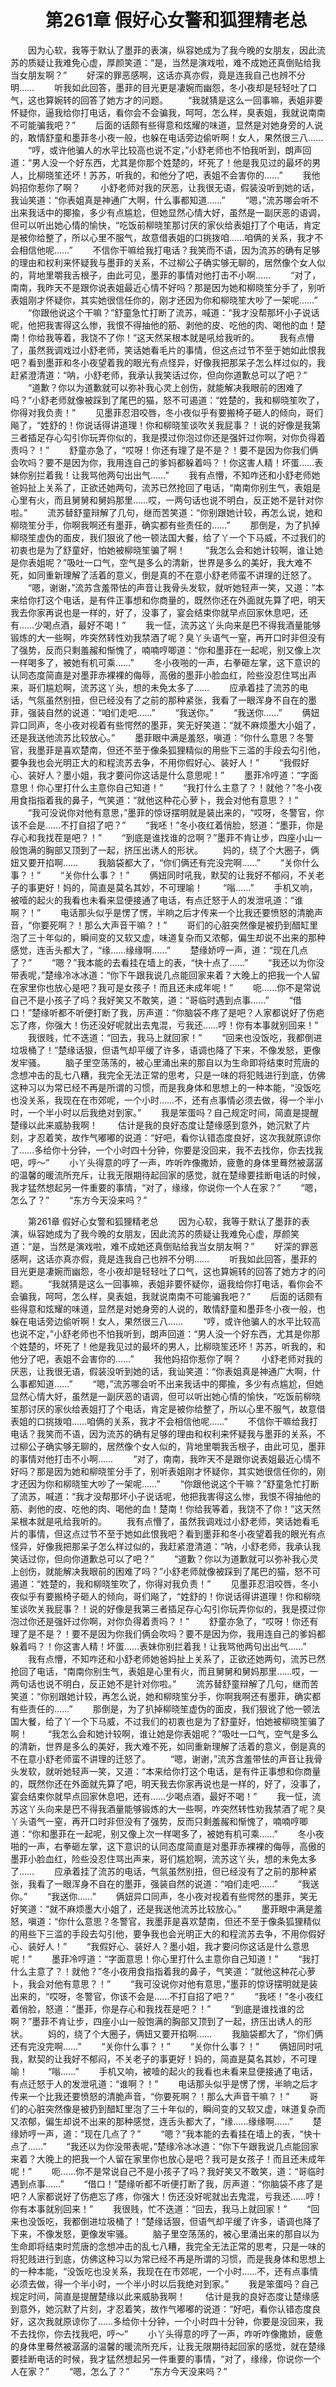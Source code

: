 # 　　第261章 假好心女警和狐狸精老总
　　因为心软，我等于默认了墨菲的表演，纵容她成为了我今晚的女朋友，因此流苏的质疑让我难免心虚，厚颜笑道：“是，当然是演戏啦，难不成她还真倒贴给我当女朋友啊？”
　　好深的罪恶感啊，这话亦真亦假，竟是连我自己也辨不分明……
　　听我如此回答，墨菲的目光更是凄婉而幽怨，冬小夜却是轻轻吐了口气，这也算婉转的回答了她方才的问题。
　　“我就猜是这么一回事嘛，表姐非要怀疑你，逼我给你打电话，看你会不会骗我，呵呵，怎么样，臭表姐，我就说南南不可能骗我吧？”
　　后面的话颇有些得意和炫耀的味道，显然是对她身旁的人说的，敢情舒童和墨菲冬小夜一般，也躲在电话旁边偷听啊！女人，果然很三八……
　　“哼，或许他骗人的水平比较高也说不定，”小舒老师也不怕我听到，朗声回道：“男人没一个好东西，尤其是你那个姓楚的，坏死了！他是我见过的最坏的男人，比柳晓笙还坏！苏苏，听我的，和他分了吧，表姐不会害你的……”
　　我他妈招你惹你了啊？
　　小舒老师对我的厌恶，让我很无语，假装没听到她的话，我讪笑道：“你表姐真是神通广大啊，什么事都知道……”
　　“嗯，”流苏哪会听不出来我话中的揶揄，多少有点尴尬，但她显然心情大好，虽然是一副厌恶的语调，但可以听出她心情的愉快，“吃饭前柳晓笙那讨厌的家伙给表姐打了个电话，肯定是被你给整了，所以心里不服气，故意借表姐的口挑拨咱……咱俩的关系，我才不会相信他呢……”
　　不信你干嘛给我打电话？我笑而不语，因为流苏的确有足够的理由和权利来怀疑我与墨菲的关系，不过柳公子确实够无聊的，居然像个女人似的，背地里嚼我舌根子，由此可见，墨菲的事情对他打击不小啊……
　　“对了，南南，我昨天不是跟你说表姐最近心情不好吗？那是因为她和柳晓笙分手了，别听表姐刚才怀疑你，其实她很信任你的，刚才还因为你和柳晓笙大吵了一架呢……”
　　“你跟他说这个干嘛？”舒童急忙打断了流苏，喊道：“我才没帮那坏小子说话呢，他把我害得这么惨，我恨不得抽他的筋、剥他的皮、吃他的肉、喝他的血！楚南！你给我等着，我饶不了你！”这天然呆根本就是吼给我听的。
　　我有点懵了，虽然我调戏过小舒老师，笑话她看毛片的事情，但这点过节不至于她如此恨我吧？看到墨菲和冬小夜望着我的眼光有点怪异，好像我把那呆子怎么样过似的，我赶紧澄清道：“呐，小舒老师，我承认我笑话过你，但向你道歉总可以了吧？”
　　“道歉？你以为道歉就可以弥补我心灵上创伤，就能解决我眼前的困难了吗？”小舒老师就像被踩到了尾巴的猫，怒不可遏道：“姓楚的，我和柳晓笙吹了，你得对我负责！”
　　见墨菲忍泪咬唇，冬小夜似乎有要搬椅子砸人的倾向，哥们飚了，“姓舒的！你说话得讲道理！你和柳晓笙谈吹关我屁事？！说的好像是我第三者插足存心勾引你玩弄你似的，我是摸过你泡过你还是强奸过你啊，对你负得着责吗？！”
　　舒童亦急了，“哎呀！你还有理了是不是？！要不是因为你我们俩会吹吗？要不是因为你，我用连自己的爹妈都躲着吗？！你这害人精！坏蛋……表妹你别拦着我！让我骂他两句出出气……”
　　我有点懵，不知咋还和小舒老师她爸妈扯上关系了，正欲还她两句，流苏已然抢回了电话，“南南你别生气，表姐是心里有火，而且舅舅和舅妈那里……哎，一两句话也说不明白，反正她不是针对你啦。”
　　流苏替舒童辩解了几句，继而苦笑道：“你别跟她计较，再怎么说，她和柳晓笙分手，你啊我啊还有墨菲，确实都有些责任的……”
　　那倒是，为了扒掉柳晓笙虚伪的面皮，我们狠讹了他一顿法国大餐，给了丫一个下马威，不过我们的初衷也是为了舒童好，怕她被柳晓笙骗了啊！
　　“我怎么会和她计较啊，谁让她是你表姐呢？”吸吐一口气，空气是多么的清新，世界是多么的美好，我大难不死，如同重新理解了活着的意义，倒是真的不在意小舒老师蛮不讲理的迁怒了。
　　“嗯，谢谢，”流苏含羞带怯的声音让我骨头发软，就听她轻声一笑，又道：“本来给你打这个电话，是有件正事想和你商量的，既然你还在外面就先算了吧，明天我去你家再说也是一样的，好了，没事了，宴会结束你就早点回家休息吧，还有……少喝点酒，最好不喝！”
　　我一怔，流苏这丫头向来是巴不得我酒量能够锻炼的大一些啊，咋突然转性劝我禁酒了呢？臭丫头语气一窒，再开口时非但没有了强势，反而只剩羞赧和惭愧了，喃喃哼唧道：“你和墨菲在一起呢，别又像上次一样喝多了，被她有机可乘……”
　　冬小夜啪的一声，右拳砸左掌，这下意识的认同态度简直是对墨菲赤裸裸的侮辱，高傲的墨菲小脸血红，险些没忍住骂出声来，哥们尴尬啊，流苏这丫头，想的未免太多了……
　　应承着挂了流苏的电话，气氛虽然别扭，但已经没有了之前的那种紧张，我看了一眼浑身不自在的墨菲，强装自然的说道：“咱们走吧……”
　　“我送你。”
　　“我送你……”
　　俩妞异口同声，冬小夜对视着有些愕然的墨菲，笑无好笑道：“就不麻烦墨大小姐了，还是我送他流苏比较放心。”
　　墨菲眼中满是羞怒，嗔道：“你什么意思？冬警官，我墨菲是喜欢楚南，但还不至于像条狐狸精似的用些下三滥的手段去勾引他，要争我也会光明正大的和程流苏去争，不用你假好心、装好人！”
　　“我假好心、装好人？墨小姐，我才要问你这话是什么意思呢！”
　　墨菲冷哼道：“字面意思！你心里打什么主意你自己知道！”
　　“我打什么主意了？！就他？”冬小夜用食指指着我的鼻子，气笑道：“就他这种花心萝卜，我会对他有意思？！”
　　“我可没说你对他有意思，”墨菲的惊讶摆明就是装出来的，“哎呀，冬警官，你该不会是……不打自招了吧？”
　　“我呸！”冬小夜红着俏脸，怒道：“墨菲，你是存心和我找茬是吧？！”
　　“到底是谁找谁的岔啊？”墨菲不肯让步，四座小山一般饱满的胸部又顶到了一起，挤压出诱人的形状。
　　妈的，绕了个大圈子，俩妞又要开掐啊……
　　我脑袋都大了，“你们俩还有完没完啊……”
　　“关你什么事？！”
　　“关你什么事？！”
　　俩妞同时吼我，默契的让我好不郁闷，不关老子的事更好！妈的，简直是莫名其妙，不可理喻！
　　“嗡……”
　　手机又响，被噎的起火的我看也未看来显便接通了电话，有点迁怒于人的发泄吼道：“谁啊？！”
　　电话那头似乎是愣了愣，半晌之后才传来一个比我还要愤怒的清脆声音，“你要死啊？！那么大声音干嘛？！”
　　哥们的心脏突然像是被扔到醋缸里泡了三十年似的，瞬间变的又软又虚，味道复杂而又浓郁，偏生却说不出来的那种感觉，连舌头都大了，“缘……缘缘啊……”
　　楚缘娇哼一声，道：“现在几点了？”
　　“嗯？”我本能的去看挂在墙上的表，“快十点了……”
　　“我还以为你没带表呢，”楚缘冷冰冰道：“你下午跟我说几点能回家来着？大晚上的把我一个人留在家里你也放心是吧？我可是女孩子！而且还未成年呢！”
　　呃……你不是常说自己不是小孩子了吗？我好笑又不敢笑，道：“哥临时遇到点事……”
　　“借口！”楚缘听都不听便打断了我，厉声道：“你脑袋不疼了是吧？人家都说好了伤疤忘了疼，你强大！伤还没好呢就出去鬼混，亏我还……哼！你有本事就别回来！”
　　我很贱，忙不迭道：“回去，我马上就回家！”
　　“回来也没饭吃，我都倒进垃圾桶了！”楚缘话狠，但语气却平缓了许多，语调也降了下来，不像发怒，更像发牢骚。
　　脑子里空荡荡的，被心里涌出来的那自以为生命即将结束时荒唐的念想冲击的乱七八糟，我完全无法正常的思考，只是一味的将犯贱进行到底，仿佛这种习以为常已经不再是所谓的习惯，而是我身体和思想上的一种本能，“没饭吃也没关系，我现在在市郊呢，一个小时……不，还有点事情必须去做，得一个半小时，一个半小时以后我绝对到家。”
　　我是笨蛋吗？自己规定时间，简直是提醒楚缘以此来威胁我啊！
　　估计是我的良好态度让楚缘感到意外，她沉默了片刻，才忍着笑，故作气嘟嘟的说道：“好吧，看你认错态度良好，这次我就原谅你了……多给你十分钟，一个小时四十分钟，你要是没回来，我不去找你，你去找我吧，哼～”
　　小丫头得意的哼了一声，咋听咋像撒娇，疲惫的身体里蓦然被潺潺的温馨的暖流所充斥，让我无限期待起回家的感觉，就在楚缘要挂断电话的时候，我才猛然想起另一件重要的事情，“对了，缘缘，你说你一个人在家？”
　　“嗯，怎么了？”
　　“东方今天没来吗？”

　　第261章 假好心女警和狐狸精老总
　　因为心软，我等于默认了墨菲的表演，纵容她成为了我今晚的女朋友，因此流苏的质疑让我难免心虚，厚颜笑道：“是，当然是演戏啦，难不成她还真倒贴给我当女朋友啊？”
　　好深的罪恶感啊，这话亦真亦假，竟是连我自己也辨不分明……
　　听我如此回答，墨菲的目光更是凄婉而幽怨，冬小夜却是轻轻吐了口气，这也算婉转的回答了她方才的问题。
　　“我就猜是这么一回事嘛，表姐非要怀疑你，逼我给你打电话，看你会不会骗我，呵呵，怎么样，臭表姐，我就说南南不可能骗我吧？”
　　后面的话颇有些得意和炫耀的味道，显然是对她身旁的人说的，敢情舒童和墨菲冬小夜一般，也躲在电话旁边偷听啊！女人，果然很三八……
　　“哼，或许他骗人的水平比较高也说不定，”小舒老师也不怕我听到，朗声回道：“男人没一个好东西，尤其是你那个姓楚的，坏死了！他是我见过的最坏的男人，比柳晓笙还坏！苏苏，听我的，和他分了吧，表姐不会害你的……”
　　我他妈招你惹你了啊？
　　小舒老师对我的厌恶，让我很无语，假装没听到她的话，我讪笑道：“你表姐真是神通广大啊，什么事都知道……”
　　“嗯，”流苏哪会听不出来我话中的揶揄，多少有点尴尬，但她显然心情大好，虽然是一副厌恶的语调，但可以听出她心情的愉快，“吃饭前柳晓笙那讨厌的家伙给表姐打了个电话，肯定是被你给整了，所以心里不服气，故意借表姐的口挑拨咱……咱俩的关系，我才不会相信他呢……”
　　不信你干嘛给我打电话？我笑而不语，因为流苏的确有足够的理由和权利来怀疑我与墨菲的关系，不过柳公子确实够无聊的，居然像个女人似的，背地里嚼我舌根子，由此可见，墨菲的事情对他打击不小啊……
　　“对了，南南，我昨天不是跟你说表姐最近心情不好吗？那是因为她和柳晓笙分手了，别听表姐刚才怀疑你，其实她很信任你的，刚才还因为你和柳晓笙大吵了一架呢……”
　　“你跟他说这个干嘛？”舒童急忙打断了流苏，喊道：“我才没帮那坏小子说话呢，他把我害得这么惨，我恨不得抽他的筋、剥他的皮、吃他的肉、喝他的血！楚南！你给我等着，我饶不了你！”这天然呆根本就是吼给我听的。
　　我有点懵了，虽然我调戏过小舒老师，笑话她看毛片的事情，但这点过节不至于她如此恨我吧？看到墨菲和冬小夜望着我的眼光有点怪异，好像我把那呆子怎么样过似的，我赶紧澄清道：“呐，小舒老师，我承认我笑话过你，但向你道歉总可以了吧？”
　　“道歉？你以为道歉就可以弥补我心灵上创伤，就能解决我眼前的困难了吗？”小舒老师就像被踩到了尾巴的猫，怒不可遏道：“姓楚的，我和柳晓笙吹了，你得对我负责！”
　　见墨菲忍泪咬唇，冬小夜似乎有要搬椅子砸人的倾向，哥们飚了，“姓舒的！你说话得讲道理！你和柳晓笙谈吹关我屁事？！说的好像是我第三者插足存心勾引你玩弄你似的，我是摸过你泡过你还是强奸过你啊，对你负得着责吗？！”
　　舒童亦急了，“哎呀！你还有理了是不是？！要不是因为你我们俩会吹吗？要不是因为你，我用连自己的爹妈都躲着吗？！你这害人精！坏蛋……表妹你别拦着我！让我骂他两句出出气……”
　　我有点懵，不知咋还和小舒老师她爸妈扯上关系了，正欲还她两句，流苏已然抢回了电话，“南南你别生气，表姐是心里有火，而且舅舅和舅妈那里……哎，一两句话也说不明白，反正她不是针对你啦。”
　　流苏替舒童辩解了几句，继而苦笑道：“你别跟她计较，再怎么说，她和柳晓笙分手，你啊我啊还有墨菲，确实都有些责任的……”
　　那倒是，为了扒掉柳晓笙虚伪的面皮，我们狠讹了他一顿法国大餐，给了丫一个下马威，不过我们的初衷也是为了舒童好，怕她被柳晓笙骗了啊！
　　“我怎么会和她计较啊，谁让她是你表姐呢？”吸吐一口气，空气是多么的清新，世界是多么的美好，我大难不死，如同重新理解了活着的意义，倒是真的不在意小舒老师蛮不讲理的迁怒了。
　　“嗯，谢谢，”流苏含羞带怯的声音让我骨头发软，就听她轻声一笑，又道：“本来给你打这个电话，是有件正事想和你商量的，既然你还在外面就先算了吧，明天我去你家再说也是一样的，好了，没事了，宴会结束你就早点回家休息吧，还有……少喝点酒，最好不喝！”
　　我一怔，流苏这丫头向来是巴不得我酒量能够锻炼的大一些啊，咋突然转性劝我禁酒了呢？臭丫头语气一窒，再开口时非但没有了强势，反而只剩羞赧和惭愧了，喃喃哼唧道：“你和墨菲在一起呢，别又像上次一样喝多了，被她有机可乘……”
　　冬小夜啪的一声，右拳砸左掌，这下意识的认同态度简直是对墨菲赤裸裸的侮辱，高傲的墨菲小脸血红，险些没忍住骂出声来，哥们尴尬啊，流苏这丫头，想的未免太多了……
　　应承着挂了流苏的电话，气氛虽然别扭，但已经没有了之前的那种紧张，我看了一眼浑身不自在的墨菲，强装自然的说道：“咱们走吧……”
　　“我送你。”
　　“我送你……”
　　俩妞异口同声，冬小夜对视着有些愕然的墨菲，笑无好笑道：“就不麻烦墨大小姐了，还是我送他流苏比较放心。”
　　墨菲眼中满是羞怒，嗔道：“你什么意思？冬警官，我墨菲是喜欢楚南，但还不至于像条狐狸精似的用些下三滥的手段去勾引他，要争我也会光明正大的和程流苏去争，不用你假好心、装好人！”
　　“我假好心、装好人？墨小姐，我才要问你这话是什么意思呢！”
　　墨菲冷哼道：“字面意思！你心里打什么主意你自己知道！”
　　“我打什么主意了？！就他？”冬小夜用食指指着我的鼻子，气笑道：“就他这种花心萝卜，我会对他有意思？！”
　　“我可没说你对他有意思，”墨菲的惊讶摆明就是装出来的，“哎呀，冬警官，你该不会是……不打自招了吧？”
　　“我呸！”冬小夜红着俏脸，怒道：“墨菲，你是存心和我找茬是吧？！”
　　“到底是谁找谁的岔啊？”墨菲不肯让步，四座小山一般饱满的胸部又顶到了一起，挤压出诱人的形状。
　　妈的，绕了个大圈子，俩妞又要开掐啊……
　　我脑袋都大了，“你们俩还有完没完啊……”
　　“关你什么事？！”
　　“关你什么事？！”
　　俩妞同时吼我，默契的让我好不郁闷，不关老子的事更好！妈的，简直是莫名其妙，不可理喻！
　　“嗡……”
　　手机又响，被噎的起火的我看也未看来显便接通了电话，有点迁怒于人的发泄吼道：“谁啊？！”
　　电话那头似乎是愣了愣，半晌之后才传来一个比我还要愤怒的清脆声音，“你要死啊？！那么大声音干嘛？！”
　　哥们的心脏突然像是被扔到醋缸里泡了三十年似的，瞬间变的又软又虚，味道复杂而又浓郁，偏生却说不出来的那种感觉，连舌头都大了，“缘……缘缘啊……”
　　楚缘娇哼一声，道：“现在几点了？”
　　“嗯？”我本能的去看挂在墙上的表，“快十点了……”
　　“我还以为你没带表呢，”楚缘冷冰冰道：“你下午跟我说几点能回家来着？大晚上的把我一个人留在家里你也放心是吧？我可是女孩子！而且还未成年呢！”
　　呃……你不是常说自己不是小孩子了吗？我好笑又不敢笑，道：“哥临时遇到点事……”
　　“借口！”楚缘听都不听便打断了我，厉声道：“你脑袋不疼了是吧？人家都说好了伤疤忘了疼，你强大！伤还没好呢就出去鬼混，亏我还……哼！你有本事就别回来！”
　　我很贱，忙不迭道：“回去，我马上就回家！”
　　“回来也没饭吃，我都倒进垃圾桶了！”楚缘话狠，但语气却平缓了许多，语调也降了下来，不像发怒，更像发牢骚。
　　脑子里空荡荡的，被心里涌出来的那自以为生命即将结束时荒唐的念想冲击的乱七八糟，我完全无法正常的思考，只是一味的将犯贱进行到底，仿佛这种习以为常已经不再是所谓的习惯，而是我身体和思想上的一种本能，“没饭吃也没关系，我现在在市郊呢，一个小时……不，还有点事情必须去做，得一个半小时，一个半小时以后我绝对到家。”
　　我是笨蛋吗？自己规定时间，简直是提醒楚缘以此来威胁我啊！
　　估计是我的良好态度让楚缘感到意外，她沉默了片刻，才忍着笑，故作气嘟嘟的说道：“好吧，看你认错态度良好，这次我就原谅你了……多给你十分钟，一个小时四十分钟，你要是没回来，我不去找你，你去找我吧，哼～”
　　小丫头得意的哼了一声，咋听咋像撒娇，疲惫的身体里蓦然被潺潺的温馨的暖流所充斥，让我无限期待起回家的感觉，就在楚缘要挂断电话的时候，我才猛然想起另一件重要的事情，“对了，缘缘，你说你一个人在家？”
　　“嗯，怎么了？”
　　“东方今天没来吗？”
